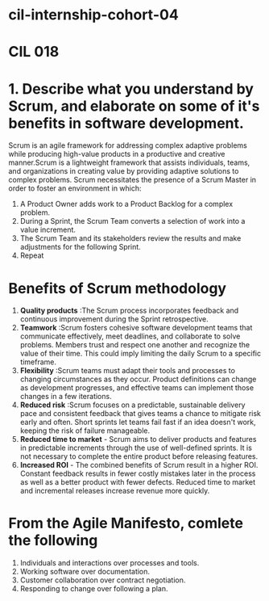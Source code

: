 # cil-internship-cohort-04
# CIL 018

# 1. Describe what you understand by Scrum, and elaborate on some of it's benefits in software development.
Scrum is an agile framework for addressing complex adaptive problems while producing high-value products in a productive and creative manner.Scrum is a lightweight framework that assists individuals, teams, and organizations in creating value by providing adaptive solutions to complex problems.
Scrum necessitates the presence of a Scrum Master in order to foster an environment in which:
1. A Product Owner adds work to a Product Backlog for a complex problem.
2. During a Sprint, the Scrum Team converts a selection of work into a value increment.
3. The Scrum Team and its stakeholders review the results and make adjustments for the following Sprint.
4. Repeat

# Benefits of Scrum methodology
1. __Quality products__ :The Scrum process incorporates feedback and continuous improvement during the Sprint retrospective.
2. __Teamwork__ :Scrum fosters cohesive software development teams that communicate effectively, meet deadlines, and collaborate to solve problems. Members trust and respect one another and recognize the value of their time. This could imply limiting the daily Scrum to a specific timeframe. 
3. __Flexibility__ :Scrum teams must adapt their tools and processes to changing circumstances as they occur. Product definitions can change as development progresses, and effective teams can implement those changes in a few iterations.
4. __Reduced risk__ :Scrum focuses on a predictable, sustainable delivery pace and consistent feedback that gives teams a chance to mitigate risk early and often. Short sprints let teams fail fast if an idea doesn't work, keeping the risk of failure manageable.
5. __Reduced time to market__ - Scrum aims to deliver products and features in predictable increments through the use of well-defined sprints. It is not necessary to complete the entire product before releasing features. 
6. __Increased ROI__ - The combined benefits of Scrum result in a higher ROI. Constant feedback results in fewer costly mistakes later in the process as well as a better product with fewer defects. Reduced time to market and incremental releases increase revenue more quickly.

# From the Agile Manifesto, comlete the following
1. Individuals and interactions over processes and tools.
2. Working software over documentation.
3. Customer collaboration over contract negotiation.
4. Responding to change over following a plan.
